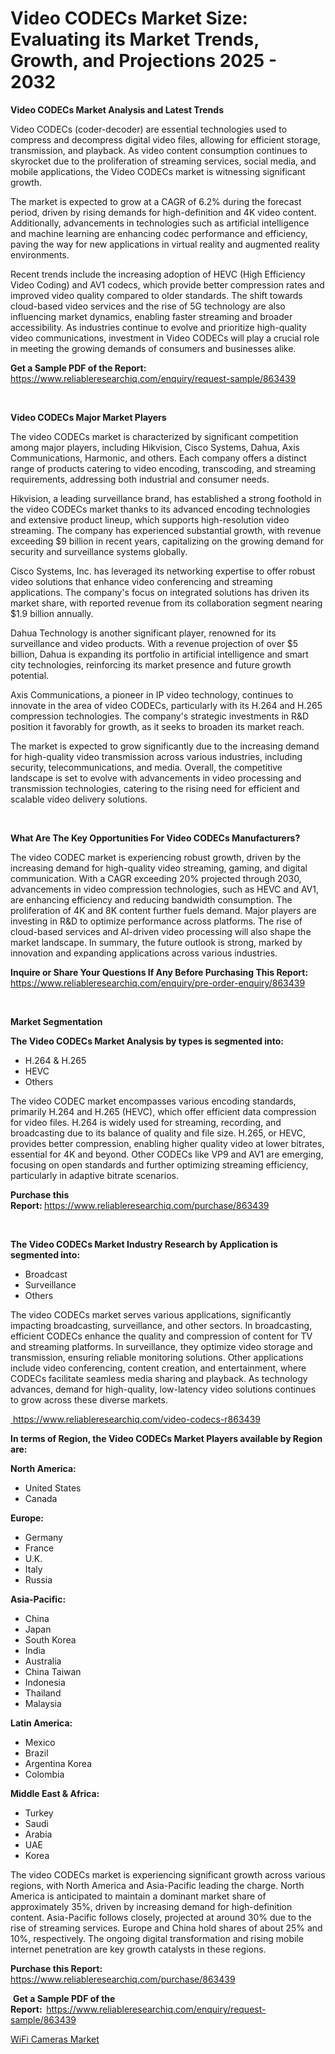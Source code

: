 <p><h1>Video CODECs Market Size: Evaluating its Market Trends, Growth, and Projections 2025 - 2032</h1></p><p><strong>Video CODECs Market Analysis and Latest Trends</strong></p>
<p><p>Video CODECs (coder-decoder) are essential technologies used to compress and decompress digital video files, allowing for efficient storage, transmission, and playback. As video content consumption continues to skyrocket due to the proliferation of streaming services, social media, and mobile applications, the Video CODECs market is witnessing significant growth.</p><p>The market is expected to grow at a CAGR of 6.2% during the forecast period, driven by rising demands for high-definition and 4K video content. Additionally, advancements in technologies such as artificial intelligence and machine learning are enhancing codec performance and efficiency, paving the way for new applications in virtual reality and augmented reality environments.</p><p>Recent trends include the increasing adoption of HEVC (High Efficiency Video Coding) and AV1 codecs, which provide better compression rates and improved video quality compared to older standards. The shift towards cloud-based video services and the rise of 5G technology are also influencing market dynamics, enabling faster streaming and broader accessibility. As industries continue to evolve and prioritize high-quality video communications, investment in Video CODECs will play a crucial role in meeting the growing demands of consumers and businesses alike.</p></p>
<p><strong>Get a Sample PDF of the Report:&nbsp;</strong> <a href="https://www.reliableresearchiq.com/enquiry/request-sample/863439?utm_campaign=3073&utm_medium=2&utm_source=Github&utm_content=ia&utm_term=06042025&utm_id=video-codecs">https://www.reliableresearchiq.com/enquiry/request-sample/863439</a></p>
<p>&nbsp;</p>
<p><strong>Video CODECs Major Market Players</strong></p>
<p><p>The video CODECs market is characterized by significant competition among major players, including Hikvision, Cisco Systems, Dahua, Axis Communications, Harmonic, and others. Each company offers a distinct range of products catering to video encoding, transcoding, and streaming requirements, addressing both industrial and consumer needs.</p><p>Hikvision, a leading surveillance brand, has established a strong foothold in the video CODECs market thanks to its advanced encoding technologies and extensive product lineup, which supports high-resolution video streaming. The company has experienced substantial growth, with revenue exceeding $9 billion in recent years, capitalizing on the growing demand for security and surveillance systems globally.</p><p>Cisco Systems, Inc. has leveraged its networking expertise to offer robust video solutions that enhance video conferencing and streaming applications. The company's focus on integrated solutions has driven its market share, with reported revenue from its collaboration segment nearing $1.9 billion annually.</p><p>Dahua Technology is another significant player, renowned for its surveillance and video products. With a revenue projection of over $5 billion, Dahua is expanding its portfolio in artificial intelligence and smart city technologies, reinforcing its market presence and future growth potential.</p><p>Axis Communications, a pioneer in IP video technology, continues to innovate in the area of video CODECs, particularly with its H.264 and H.265 compression technologies. The company's strategic investments in R&D position it favorably for growth, as it seeks to broaden its market reach.</p><p>The market is expected to grow significantly due to the increasing demand for high-quality video transmission across various industries, including security, telecommunications, and media. Overall, the competitive landscape is set to evolve with advancements in video processing and transmission technologies, catering to the rising need for efficient and scalable video delivery solutions.</p></p>
<p>&nbsp;</p>
<p><strong>What Are The Key Opportunities For Video CODECs Manufacturers?</strong></p>
<p><p>The video CODEC market is experiencing robust growth, driven by the increasing demand for high-quality video streaming, gaming, and digital communication. With a CAGR exceeding 20% projected through 2030, advancements in video compression technologies, such as HEVC and AV1, are enhancing efficiency and reducing bandwidth consumption. The proliferation of 4K and 8K content further fuels demand. Major players are investing in R&D to optimize performance across platforms. The rise of cloud-based services and AI-driven video processing will also shape the market landscape. In summary, the future outlook is strong, marked by innovation and expanding applications across various industries.</p></p>
<p><strong>Inquire or Share Your Questions If Any Before Purchasing This Report:</strong> <a href="https://www.reliableresearchiq.com/enquiry/pre-order-enquiry/863439?utm_campaign=3073&utm_medium=2&utm_source=Github&utm_content=ia&utm_term=06042025&utm_id=video-codecs">https://www.reliableresearchiq.com/enquiry/pre-order-enquiry/863439</a></p>
<p>&nbsp;</p>
<p><strong>Market Segmentation</strong></p>
<p><strong>The Video CODECs Market Analysis by types is segmented into:</strong></p>
<p><ul><li>H.264 & H.265</li><li>HEVC</li><li>Others</li></ul></p>
<p><p>The video CODEC market encompasses various encoding standards, primarily H.264 and H.265 (HEVC), which offer efficient data compression for video files. H.264 is widely used for streaming, recording, and broadcasting due to its balance of quality and file size. H.265, or HEVC, provides better compression, enabling higher quality video at lower bitrates, essential for 4K and beyond. Other CODECs like VP9 and AV1 are emerging, focusing on open standards and further optimizing streaming efficiency, particularly in adaptive bitrate scenarios.</p></p>
<p><strong>Purchase this Report:&nbsp;</strong><a href="https://www.reliableresearchiq.com/purchase/863439?utm_campaign=3073&utm_medium=2&utm_source=Github&utm_content=ia&utm_term=06042025&utm_id=video-codecs">https://www.reliableresearchiq.com/purchase/863439</a></p>
<p>&nbsp;</p>
<p><strong>The Video CODECs Market Industry Research by Application is segmented into:</strong></p>
<p><ul><li>Broadcast</li><li>Surveillance</li><li>Others</li></ul></p>
<p><p>The video CODECs market serves various applications, significantly impacting broadcasting, surveillance, and other sectors. In broadcasting, efficient CODECs enhance the quality and compression of content for TV and streaming platforms. In surveillance, they optimize video storage and transmission, ensuring reliable monitoring solutions. Other applications include video conferencing, content creation, and entertainment, where CODECs facilitate seamless media sharing and playback. As technology advances, demand for high-quality, low-latency video solutions continues to grow across these diverse markets.</p></p>
<p><a href="https://www.reliableresearchiq.com/video-codecs-r863439?utm_campaign=3073&utm_medium=2&utm_source=Github&utm_content=ia&utm_term=06042025&utm_id=video-codecs">&nbsp;https://www.reliableresearchiq.com/video-codecs-r863439</a></p>
<p><strong>In terms of Region, the Video CODECs Market Players available by Region are:</strong></p>
<p>
    <p> <strong> North America: </strong>
        <ul>
            <li>United States</li>
            <li>Canada</li>
        </ul>
        </p> 
    <p> <strong> Europe: </strong>
        <ul>
            <li>Germany</li>
            <li>France</li>
            <li>U.K.</li>
            <li>Italy</li>
            <li>Russia</li>
        </ul>
        </p> 
    <p> <strong> Asia-Pacific: </strong>
        <ul>
            <li>China</li>
            <li>Japan</li>
            <li>South Korea</li>
            <li>India</li>
            <li>Australia</li>
            <li>China Taiwan</li>
            <li>Indonesia</li>
            <li>Thailand</li>
            <li>Malaysia</li>
        </ul>
        </p> 
    <p> <strong> Latin America: </strong>
        <ul>
            <li>Mexico</li>
            <li>Brazil</li>
            <li>Argentina Korea</li>
            <li>Colombia</li>
        </ul>
        </p> 
    <p> <strong> Middle East & Africa: </strong>
        <ul>
            <li>Turkey</li>
            <li>Saudi</li>
            <li>Arabia</li>
            <li>UAE</li>
            <li>Korea</li>
        </ul>
    </p>
    </p>
<p><p>The video CODECs market is experiencing significant growth across various regions, with North America and Asia-Pacific leading the charge. North America is anticipated to maintain a dominant market share of approximately 35%, driven by increasing demand for high-definition content. Asia-Pacific follows closely, projected at around 30% due to the rise of streaming services. Europe and China hold shares of about 25% and 10%, respectively. The ongoing digital transformation and rising mobile internet penetration are key growth catalysts in these regions.</p></p>
<p><strong>Purchase this Report: </strong><a href="https://www.reliableresearchiq.com/purchase/863439?utm_campaign=3073&utm_medium=2&utm_source=Github&utm_content=ia&utm_term=06042025&utm_id=video-codecs">https://www.reliableresearchiq.com/purchase/863439</a></p>
<p>&nbsp;<strong>Get a Sample PDF of the Report:&nbsp;&nbsp;</strong><a href="https://www.reliableresearchiq.com/enquiry/request-sample/863439?utm_campaign=3073&utm_medium=2&utm_source=Github&utm_content=ia&utm_term=06042025&utm_id=video-codecs">https://www.reliableresearchiq.com/enquiry/request-sample/863439</a></p>
<p><strong></strong></p>
<p><p><a href="https://github.com/osamhcombre/Market-Research-Report-List-1/blob/main/wifi-cameras-market.md?utm_campaign=3073&utm_medium=2&utm_source=Github&utm_content=ia&utm_term=06042025&utm_id=video-codecs">WiFi Cameras Market</a></p></p>